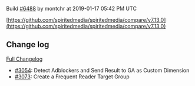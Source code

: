 Build [#6488](https://circleci.com/gh/spiritedmedia/spiritedmedia/6488) by montchr at 2019-01-17 05:42 PM UTC

[https://github.com/spiritedmedia/spiritedmedia/compare/v7.13.0](https://github.com/spiritedmedia/spiritedmedia/compare/v7.13.0)
## Change log
[Full Changelog](git@github.com:spiritedmedia/spiritedmedia.git/compare/v7.12.2...v7.13.0)

 - [#3054](git@github.com:spiritedmedia/spiritedmedia.git/pull/3054): Detect Adblockers and Send Result to GA as Custom Dimension
 - [#3073](git@github.com:spiritedmedia/spiritedmedia.git/pull/3073): Create a Frequent Reader Target Group
